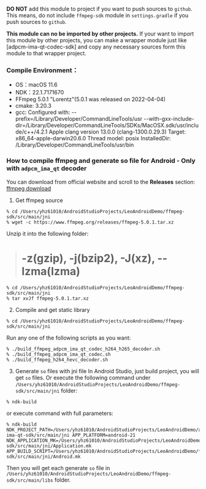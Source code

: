 **DO NOT** add this module to project if you want to push sources to `github`.
This means, do not include `ffmpeg-sdk` module in `settings.gradle` if you push sources to `github`.

**This module can no be imported by other projects.**
If your want to import this module by other projects, you can make a wrapper module just like [adpcm-ima-qt-codec-sdk] and copy any necessary sources form this module to that wrapper project.

### Compile Environment：
- OS：macOS 11.6
- NDK：22.1.7171670
- FFmpeg 5.0.1 "Lorentz"(5.0.1 was released on 2022-04-04)
- cmake: 3.20.3
- gcc:
  Configured with: --prefix=/Library/Developer/CommandLineTools/usr --with-gxx-include-dir=/Library/Developer/CommandLineTools/SDKs/MacOSX.sdk/usr/include/c++/4.2.1
  Apple clang version 13.0.0 (clang-1300.0.29.3)
  Target: x86_64-apple-darwin20.6.0
  Thread model: posix
  InstalledDir: /Library/Developer/CommandLineTools/usr/bin

### How to compile ffmpeg and generate so file for Android - Only with `adpcm_ima_qt` decoder
You can download from official website and scroll to the **Releases** section:
[ffmpeg download](https://www.ffmpeg.org/download.html)

1. Get ffmpeg source
```shell
% cd /Users/yhz61010/AndroidStudioProjects/LeoAndroidDemo/ffmpeg-sdk/src/main/jni
% wget -c https://www.ffmpeg.org/releases/ffmpeg-5.0.1.tar.xz
```
Unzip it into the following folder:
> # -z(gzip), -j(bzip2), -J(xz), --lzma(lzma)

```shell
% cd /Users/yhz61010/AndroidStudioProjects/LeoAndroidDemo/ffmpeg-sdk/src/main/jni
% tar xvJf ffmpeg-5.0.1.tar.xz
```

2. Compile and get static library

```shell
% cd /Users/yhz61010/AndroidStudioProjects/LeoAndroidDemo/ffmpeg-sdk/src/main/jni
```
Run any one of the following scripts as you want:
```shell
% ./build_ffmpeg_adpcm_ima_qt_codec_h264_h265_decoder.sh
% ./build_ffmpeg_adpcm_ima_qt_codec.sh
% ./build_ffmpeg_h264_hevc_decoder.sh
```

3. Generate `so` files with jni file In Android Studio, just build project, you will get `so` files.
   Or execute the following command under
   `/Users/yhz61010/AndroidStudioProjects/LeoAndroidDemo/ffmpeg-sdk/src/main/jni`
   folder:

```shell
% ndk-build
```

or execute command with full parameters:

```shell
% ndk-build NDK_PROJECT_PATH=/Users/yhz61010/AndroidStudioProjects/LeoAndroidDemo/adpcm-ima-qt-sdk/src/main/jni APP_PLATFORM=android-21 NDK_APPLICATION_MK=/Users/yhz61010/AndroidStudioProjects/LeoAndroidDemo/ffmpeg-sdk/src/main/jni/Application.mk APP_BUILD_SCRIPT=/Users/yhz61010/AndroidStudioProjects/LeoAndroidDemo/ffmpeg-sdk/src/main/jni/Android.mk
```

Then you will get each generate `so` file
in `/Users/yhz61010/AndroidStudioProjects/LeoAndroidDemo/ffmpeg-sdk/src/main/libs`
folder.

